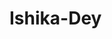 # Ishika-Dey
<!DOCTYPE html>
<html lang="en">
  <head>
    <meta charset="utf-8" />
    <link rel="icon" href="https://fraazo.com/favicon-32x32.png?v=2a2ad776404905f3d295441937473f89" />
    <meta name="viewport" content="width=device-width, initial-scale=1" />
    <meta name="theme-color" content="#000000" />
    <meta
      name="description"
      content="Web site created using create-react-app"
    />
    <!-- Google Font CDN -->
    <link rel="preconnect" href="https://fonts.googleapis.com" />
    <link rel="preconnect" href="https://fonts.gstatic.com" crossorigin />
    <link
      href="https://fonts.googleapis.com/css2?family=Quicksand:wght@300;400;500;600;700&display=swap"
      rel="stylesheet"
    />
    <link rel="apple-touch-icon" href="https://fraazo.com/favicon-32x32.png?v=2a2ad776404905f3d295441937473f89" />
    <!--
      manifest.json provides metadata used when your web app is installed on a
      user's mobile device or desktop. See https://developers.google.com/web/fundamentals/web-app-manifest/
    -->
    <!-- <link rel="manifest" href="%PUBLIC_URL%/manifest.json" /> -->
    <!--
      Notice the use of %PUBLIC_URL% in the tags above.
      It will be replaced with the URL of the `public` folder during the build.
      Only files inside the `public` folder can be referenced from the HTML.

      Unlike "/favicon.ico" or "favicon.ico", "%PUBLIC_URL%/favicon.ico" will
      work correctly both with client-side routing and a non-root public URL.
      Learn how to configure a non-root public URL by running `npm run build`.
    -->
    <link
      rel="stylesheet"
      href="https://pro.fontawesome.com/releases/v5.10.0/css/all.css"
      integrity="sha384-AYmEC3Yw5cVb3ZcuHtOA93w35dYTsvhLPVnYs9eStHfGJvOvKxVfELGroGkvsg+p"
      crossorigin="anonymous"
    />

    <link
      rel="stylesheet"
      type="text/css"
      charset="UTF-8"
      href="https://cdnjs.cloudflare.com/ajax/libs/slick-carousel/1.6.0/slick.min.css"
    />
    <link
      rel="stylesheet"
      type="text/css"
      href="https://cdnjs.cloudflare.com/ajax/libs/slick-carousel/1.6.0/slick-theme.min.css"
    />
    <title>Fraazo-Clone React Project </title>
  </head>
  <body>
    <noscript>You need to enable JavaScript to run this app.</noscript>
    <div id="root"></div>
    <!--
      This HTML file is a template.
      If you open it directly in the browser, you will see an empty page.

      You can add webfonts, meta tags, or analytics to this file.
      The build step will place the bundled scripts into the <body> tag.

      To begin the development, run `npm start` or `yarn start`.
      To create a production bundle, use `npm run build` or `yarn build`.
    -->
  </body>
</html>
<script src="https://js.stripe.com/v2/"></script>
